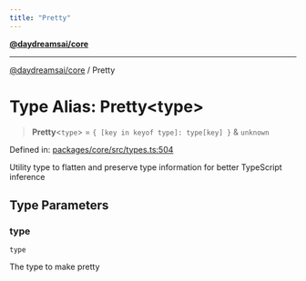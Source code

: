 ```yaml
---
title: "Pretty"
---
```


[**@daydreamsai/core**](./api-reference.md)

***

[@daydreamsai/core](./api-reference.md) / Pretty

# Type Alias: Pretty\<type\>

> **Pretty**\<`type`\> = `{ [key in keyof type]: type[key] }` & `unknown`

Defined in: [packages/core/src/types.ts:504](https://github.com/dojoengine/daydreams/blob/95678f46ea3908883ec80d853a28c9f23ca4f5c2/packages/core/src/types.ts#L504)

Utility type to flatten and preserve type information for better TypeScript inference

## Type Parameters

### type

`type`

The type to make pretty
